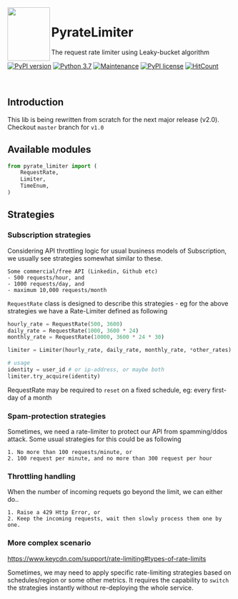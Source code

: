 <img align="left" width="95" height="120" src="https://raw.githubusercontent.com/vutran1710/PyrateLimiter/master/img/log.png">

# PyrateLimiter
The request rate limiter using Leaky-bucket algorithm

[![PyPI version](https://badge.fury.io/py/pyrate-limiter.svg)](https://badge.fury.io/py/pyrate-limiter)
[![Python 3.7](https://img.shields.io/badge/python-3.7-blue.svg)](https://www.python.org/downloads/release/python-370/)
[![Maintenance](https://img.shields.io/badge/Maintained%3F-yes-green.svg)](https://github.com/vutran1710/PyrateLimiter/graphs/commit-activity)
[![PyPI license](https://img.shields.io/pypi/l/ansicolortags.svg)](https://pypi.python.org/pypi/pyrate-limiter/)
[![HitCount](http://hits.dwyl.io/vutran1710/PyrateLimiter.svg)](http://hits.dwyl.io/vutran1710/PyrateLimiter)

<br>

## Introduction
This lib is being rewritten from scratch for the next major release (v2.0).
Checkout `master` branch for `v1.0`


## Available modules
```python
from pyrate_limiter import (
    RequestRate,
    Limiter,
    TimeEnum,
)
```

## Strategies

### Subscription strategies

Considering API throttling logic for usual business models of Subscription, we usually see strategies somewhat similar to these.

``` shell
Some commercial/free API (Linkedin, Github etc)
- 500 requests/hour, and
- 1000 requests/day, and
- maximum 10,000 requests/month
```

`RequestRate` class is designed to describe this strategies - eg for the above strategies we have a Rate-Limiter defined
as following

``` python
hourly_rate = RequestRate(500, 3600)
daily_rate = RequestRate(1000, 3600 * 24)
monthly_rate = RequestRate(10000, 3600 * 24 * 30)

limiter = Limiter(hourly_rate, daily_rate, monthly_rate, *other_rates)

# usage
identity = user_id # or ip-address, or maybe both
limiter.try_acquire(identity)
```

RequestRate may be required to `reset` on a fixed schedule, eg: every first-day of a month

### Spam-protection strategies

Sometimes, we need a rate-limiter to protect our API from spamming/ddos attack. Some usual strategies for this could be as
following

``` shell
1. No more than 100 requests/minute, or
2. 100 request per minute, and no more than 300 request per hour
```

### Throttling handling
When the number of incoming requets go beyond the limit, we can either do..

``` shell
1. Raise a 429 Http Error, or
2. Keep the incoming requests, wait then slowly process them one by one.
```

### More complex scenario
https://www.keycdn.com/support/rate-limiting#types-of-rate-limits

Sometimes, we may need to apply specific rate-limiting strategies based on schedules/region or some other metrics. It
requires the capability to `switch` the strategies instantly without re-deploying the whole service.
